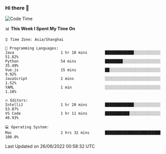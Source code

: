 ### Hi there 👋


<!--START_SECTION:waka-->
![Code Time](http://img.shields.io/badge/Code%20Time-0%20secs-blue)

📊 **This Week I Spent My Time On** 

```text
⌚︎ Time Zone: Asia/Shanghai

💬 Programming Languages: 
Java                     1 hr 18 mins        █████████████░░░░░░░░░░░░   51.82% 
Python                   54 mins             ████████░░░░░░░░░░░░░░░░░   35.49% 
Vue.js                   15 mins             ██░░░░░░░░░░░░░░░░░░░░░░░   9.92% 
JavaScript               2 mins              ░░░░░░░░░░░░░░░░░░░░░░░░░   1.52% 
YAML                     1 min               ░░░░░░░░░░░░░░░░░░░░░░░░░   1.18%

🔥 Editors: 
IntelliJ                 1 hr 20 mins        █████████████░░░░░░░░░░░░   53.07% 
VS Code                  1 hr 11 mins        ███████████░░░░░░░░░░░░░░   46.93%

💻 Operating System: 
Mac                      2 hrs 32 mins       █████████████████████████   100.0%

```


 Last Updated on 26/06/2022 00:58:32 UTC
<!--END_SECTION:waka-->

<!--
**SillyPasty/SillyPasty** is a ✨ _special_ ✨ repository because its `README.md` (this file) appears on your GitHub profile.

Here are some ideas to get you started:

- 🔭 I’m currently working on ...
- 🌱 I’m currently learning ...
- 👯 I’m looking to collaborate on ...
- 🤔 I’m looking for help with ...
- 💬 Ask me about ...
- 📫 How to reach me: ...
- 😄 Pronouns: ...
- ⚡ Fun fact: ...
-->


